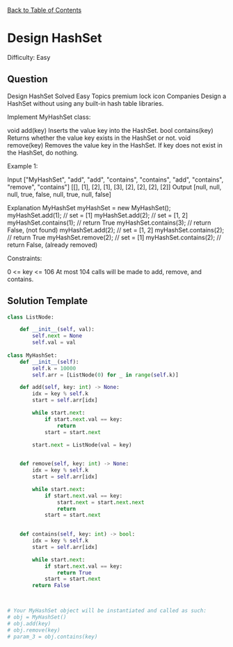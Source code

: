 [Back to Table of Contents](../README.md)

# Design HashSet
Difficulty: Easy

## Question
Design HashSet
Solved
Easy
Topics
premium lock icon
Companies
Design a HashSet without using any built-in hash table libraries.

Implement MyHashSet class:

void add(key) Inserts the value key into the HashSet.
bool contains(key) Returns whether the value key exists in the HashSet or not.
void remove(key) Removes the value key in the HashSet. If key does not exist in the HashSet, do nothing.
 

Example 1:

Input
["MyHashSet", "add", "add", "contains", "contains", "add", "contains", "remove", "contains"]
[[], [1], [2], [1], [3], [2], [2], [2], [2]]
Output
[null, null, null, true, false, null, true, null, false]

Explanation
MyHashSet myHashSet = new MyHashSet();
myHashSet.add(1);      // set = [1]
myHashSet.add(2);      // set = [1, 2]
myHashSet.contains(1); // return True
myHashSet.contains(3); // return False, (not found)
myHashSet.add(2);      // set = [1, 2]
myHashSet.contains(2); // return True
myHashSet.remove(2);   // set = [1]
myHashSet.contains(2); // return False, (already removed)
 

Constraints:

0 <= key <= 106
At most 104 calls will be made to add, remove, and contains.

## Solution Template
```python
class ListNode:

    def __init__(self, val):
        self.next = None
        self.val = val
        
class MyHashSet:
    def __init__(self):
        self.k = 10000
        self.arr = [ListNode(0) for _ in range(self.k)]

    def add(self, key: int) -> None:
        idx = key % self.k
        start = self.arr[idx]

        while start.next:
            if start.next.val == key:
                return
            start = start.next
        
        start.next = ListNode(val = key)


    def remove(self, key: int) -> None:
        idx = key % self.k
        start = self.arr[idx]

        while start.next:
            if start.next.val == key:
                start.next = start.next.next
                return
            start = start.next
        

    def contains(self, key: int) -> bool:
        idx = key % self.k
        start = self.arr[idx]

        while start.next:
            if start.next.val == key:
                return True
            start = start.next
        return False
    


# Your MyHashSet object will be instantiated and called as such:
# obj = MyHashSet()
# obj.add(key)
# obj.remove(key)
# param_3 = obj.contains(key)
```
